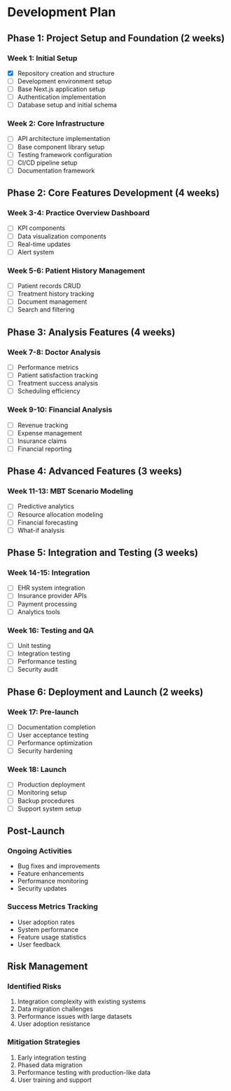 # Development Plan

## Phase 1: Project Setup and Foundation (2 weeks)

### Week 1: Initial Setup
- [x] Repository creation and structure
- [ ] Development environment setup
- [ ] Base Next.js application setup
- [ ] Authentication implementation
- [ ] Database setup and initial schema

### Week 2: Core Infrastructure
- [ ] API architecture implementation
- [ ] Base component library setup
- [ ] Testing framework configuration
- [ ] CI/CD pipeline setup
- [ ] Documentation framework

## Phase 2: Core Features Development (4 weeks)

### Week 3-4: Practice Overview Dashboard
- [ ] KPI components
- [ ] Data visualization components
- [ ] Real-time updates
- [ ] Alert system

### Week 5-6: Patient History Management
- [ ] Patient records CRUD
- [ ] Treatment history tracking
- [ ] Document management
- [ ] Search and filtering

## Phase 3: Analysis Features (4 weeks)

### Week 7-8: Doctor Analysis
- [ ] Performance metrics
- [ ] Patient satisfaction tracking
- [ ] Treatment success analysis
- [ ] Scheduling efficiency

### Week 9-10: Financial Analysis
- [ ] Revenue tracking
- [ ] Expense management
- [ ] Insurance claims
- [ ] Financial reporting

## Phase 4: Advanced Features (3 weeks)

### Week 11-13: MBT Scenario Modeling
- [ ] Predictive analytics
- [ ] Resource allocation modeling
- [ ] Financial forecasting
- [ ] What-if analysis

## Phase 5: Integration and Testing (3 weeks)

### Week 14-15: Integration
- [ ] EHR system integration
- [ ] Insurance provider APIs
- [ ] Payment processing
- [ ] Analytics tools

### Week 16: Testing and QA
- [ ] Unit testing
- [ ] Integration testing
- [ ] Performance testing
- [ ] Security audit

## Phase 6: Deployment and Launch (2 weeks)

### Week 17: Pre-launch
- [ ] Documentation completion
- [ ] User acceptance testing
- [ ] Performance optimization
- [ ] Security hardening

### Week 18: Launch
- [ ] Production deployment
- [ ] Monitoring setup
- [ ] Backup procedures
- [ ] Support system setup

## Post-Launch

### Ongoing Activities
- Bug fixes and improvements
- Feature enhancements
- Performance monitoring
- Security updates

### Success Metrics Tracking
- User adoption rates
- System performance
- Feature usage statistics
- User feedback

## Risk Management

### Identified Risks
1. Integration complexity with existing systems
2. Data migration challenges
3. Performance issues with large datasets
4. User adoption resistance

### Mitigation Strategies
1. Early integration testing
2. Phased data migration
3. Performance testing with production-like data
4. User training and support